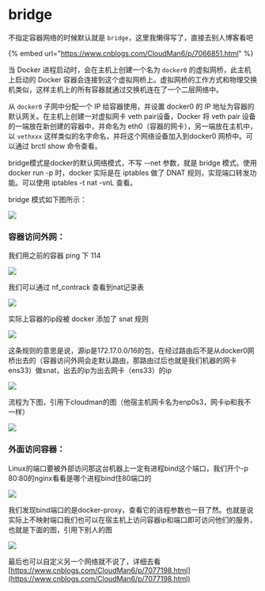 # bridge

不指定容器网络的时候默认就是 `bridge`，这里我懒得写了，直接去别人博客看吧

{% embed url="https://www.cnblogs.com/CloudMan6/p/7066851.html" %}

当 Docker 进程启动时，会在主机上创建一个名为 `docker0` 的虚拟网桥，此主机上启动的 Docker 容器会连接到这个虚拟网桥上。虚拟网桥的工作方式和物理交换机类似，这样主机上的所有容器就通过交换机连在了一个二层网络中。

从 `docker0` 子网中分配一个 IP 给容器使用，并设置 docker0 的 IP 地址为容器的默认网关。在主机上创建一对虚拟网卡 veth pair设备，Docker 将 veth pair 设备的一端放在新创建的容器中，并命名为 eth0（容器的网卡），另一端放在主机中，以 `vethxxx` 这样类似的名字命名，并将这个网络设备加入到docker0 网桥中。可以通过 brctl show 命令查看。

bridge模式是docker的默认网络模式，不写 --net 参数，就是 bridge 模式。使用 docker run -p 时，docker 实际是在 iptables 做了 DNAT 规则，实现端口转发功能。可以使用 iptables -t nat -vnL 查看。

bridge 模式如下图所示：

![](<../.gitbook/assets/image (42).png>)

### 容器访问外网：

我们用之前的容器 ping 下 114

![](<../.gitbook/assets/image (46).png>)

我们可以通过 nf\_contrack 查看到nat记录表

![](<../.gitbook/assets/image (8).png>)

实际上容器的ip段被 docker 添加了 snat 规则

![](<../.gitbook/assets/image (41).png>)

这条规则的意思是说，源ip是172.17.0.0/16的包，在经过路由后不是从docker0网桥出去的（容器访问外网会走默认路由，那路由过后也就是我们机器的网卡ens33）做snat，出去的ip为出去网卡（ens33）的ip

![](<../.gitbook/assets/image (31).png>)

流程为下图，引用下cloudman的图（他宿主机网卡名为enp0s3，网卡ip和我不一样）

![](<../.gitbook/assets/image (57).png>)

### 外面访问容器：

Linux的端口要被外部访问那这台机器上一定有进程bind这个端口，我们开个-p 80:80的nginx看看是哪个进程bind住80端口的

![](<../.gitbook/assets/image (22).png>)

我们发现bind端口的是docker-proxy，查看它的进程参数也一目了然。也就是说实际上不映射端口我们也可以在宿主机上访问容器ip和端口即可访问他们的服务，也就是下面的图，引用下别人的图

![](<../.gitbook/assets/image (40).png>)

最后也可以自定义另一个网络就不说了，详细去看 [https://www.cnblogs.com/CloudMan6/p/7077198.html](https://www.cnblogs.com/CloudMan6/p/7077198.html)
